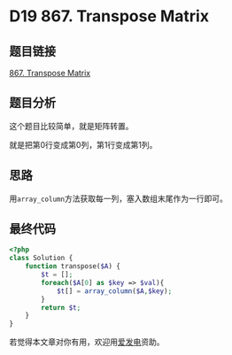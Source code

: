 # D19 867. Transpose Matrix

## 题目链接

[867. Transpose Matrix](https://leetcode.com/problems/transpose-matrix/)

## 题目分析

这个题目比较简单，就是矩阵转置。

就是把第0行变成第0列，第1行变成第1列。

## 思路

用`array_column`方法获取每一列，塞入数组末尾作为一行即可。

## 最终代码

```php
<?php
class Solution {
    function transpose($A) {
        $t = [];
        foreach($A[0] as $key => $val){
            $t[] = array_column($A,$key);
        }
        return $t;
    }
}
```

若觉得本文章对你有用，欢迎用[爱发电](https://afdian.net/@skys215)资助。

